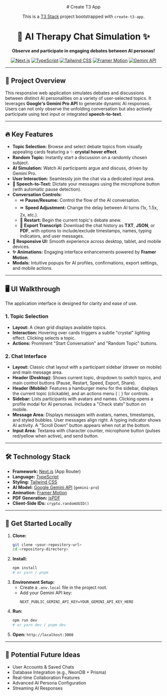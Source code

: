 <div align="center">
# Create T3 App

This is a [T3 Stack](https://create.t3.gg/) project bootstrapped with `create-t3-app`.
</div>
<div align="center">

# 🤖 AI Therapy Chat Simulation ✨

**Observe and participate in engaging debates between AI personas!**

[![Next.js](https://img.shields.io/badge/Next.js-13+-000000?style=for-the-badge&logo=nextdotjs&logoColor=white)](https://nextjs.org/) [![TypeScript](https://img.shields.io/badge/TypeScript-5.x-3178C6?style=for-the-badge&logo=typescript&logoColor=white)](https://www.typescriptlang.org/) [![Tailwind CSS](https://img.shields.io/badge/Tailwind_CSS-3.x-38B2AC?style=for-the-badge&logo=tailwind-css&logoColor=white)](https://tailwindcss.com/) [![Framer Motion](https://img.shields.io/badge/Framer_Motion-10.x-0055FF?style=for-the-badge&logo=framer&logoColor=white)](https://www.framer.com/motion/) [![Gemini API](https://img.shields.io/badge/Gemini_API-4285F4?style=for-the-badge&logo=google&logoColor=white)](https://ai.google.dev/)

</div>

---

## 🎯 Project Overview

This responsive web application simulates debates and discussions between distinct AI personalities on a variety of user-selected topics. It leverages **Google's Gemini Pro API** to generate dynamic AI responses. Users can not only observe the unfolding conversation but also actively participate using text input or integrated **speech-to-text**.

---

## 🔥 Key Features

* **Topic Selection:** Browse and select debate topics from visually appealing cards featuring a ✨ **crystal hover effect**.
* **Random Topic:** Instantly start a discussion on a randomly chosen subject.
* **AI Simulation:** Watch AI participants argue and discuss, driven by Gemini Pro.
* **User Interaction:** Seamlessly join the chat via a dedicated input area.
* **🎤 Speech-to-Text:** Dictate your messages using the microphone button (with automatic pause detection).
* **Conversation Controls:**
    * ⏯️ **Pause/Resume:** Control the flow of the AI conversation.
    * ⏩ **Speed Adjustment:** Change the delay between AI turns (1x, 1.5x, 2x, etc.).
    * 🔄 **Restart:** Begin the current topic's debate anew.
    * 💾 **Export Transcript:** Download the chat history as **TXT**, **JSON**, or **PDF**, with options to include/exclude timestamps, names, typing indicators, and user messages.
* **📱 Responsive UI:** Smooth experience across desktop, tablet, and mobile devices.
* **✨ Animations:** Engaging interface enhancements powered by **Framer Motion**.
* **Modals:** Intuitive popups for AI profiles, confirmations, export settings, and mobile actions.

---

## 🖥️ UI Walkthrough

The application interface is designed for clarity and ease of use.

### 1. Topic Selection

* **Layout:** A clean grid displays available topics.
* **Interaction:** Hovering over cards triggers a subtle "crystal" lighting effect. Clicking selects a topic.
* **Actions:** Prominent "Start Conversation" and "Random Topic" buttons.

### 2. Chat Interface

* **Layout:** Classic chat layout with a participant sidebar (drawer on mobile) and main message area.
* **Header (Desktop):** Shows current topic, dropdown to switch topics, and main control buttons (Pause, Restart, Speed, Export, Share).
* **Header (Mobile):** Features a hamburger menu for the sidebar, displays the current topic (clickable), and an actions menu (⋮) for controls.
* **Sidebar:** Lists participants with avatars and names. Clicking opens a profile modal for AI personas. Includes a "Check stats" button on mobile.
* **Message Area:** Displays messages with avatars, names, timestamps, and styled bubbles. User messages align right. A typing indicator shows AI activity. A "Scroll Down" button appears when not at the bottom.
* **Input Area:** Textarea with character counter, microphone button (pulses red/yellow when active), and send button.

---

## 🛠️ Technology Stack

* **Framework:** [Next.js](https://nextjs.org/) (App Router)
* **Language:** [TypeScript](https://www.typescriptlang.org/)
* **Styling:** [Tailwind CSS](https://tailwindcss.com/)
* **AI Model:** [Google Gemini API](https://ai.google.dev/) (`gemini-pro`)
* **Animation:** [Framer Motion](https://www.framer.com/motion/)
* **PDF Generation:** [jsPDF](https://github.com/parallax/jsPDF)
* **Client-Side IDs:** `crypto.randomUUID()`

---

## 🚀 Get Started Locally

1.  **Clone:**
    ```bash
    git clone <your-repository-url>
    cd <repository-directory>
    ```
2.  **Install:**
    ```bash
    npm install
    # or yarn / pnpm
    ```
3.  **Environment Setup:**
    * Create a `.env.local` file in the project root.
    * Add your Gemini API key:
        ```dotenv
        NEXT_PUBLIC_GEMINI_API_KEY=YOUR_GEMINI_API_KEY_HERE
        ```
4.  **Run:**
    ```bash
    npm run dev
    # or yarn dev / pnpm dev
    ```
5.  **Open:** `http://localhost:3000`

---

## 🔮 Potential Future Ideas

* User Accounts & Saved Chats
* Database Integration (e.g., NeonDB + Prisma)
* Real-time Collaboration Features
* Advanced AI Persona Configuration
* Streaming AI Responses
